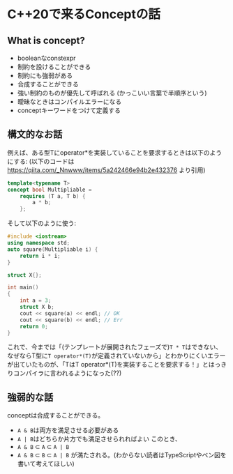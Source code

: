 # C++20で来るConceptの話
## What is concept?
* booleanなconstexpr
* 制約を設けることができる
* 制約にも強弱がある
* 合成することができる
* 強い制約のものが優先して呼ばれる (かっこいい言葉で半順序という)
* 曖昧なときはコンパイルエラーになる
* conceptキーワードをつけて定義する

## 構文的なお話
例えば、ある型Tにoperator*を実装していることを要求するときは以下のようにする:
(以下のコードは https://qiita.com/_Nnwww/items/5a242466e94b2e432376 より引用)

```cpp
template<typename T>
concept bool Multipliable =
    requires (T a, T b) {
        a * b;
    };
```

そして以下のように使う:
```cpp
#include <iostream>
using namespace std;
auto square(Multipliable i) {
    return i * i;
}

struct X{};

int main()
{
    int a = 3;
    struct X b;
    cout << square(a) << endl; // OK
    cout << square(b) << endl; // Err
    return 0;
}
```
これで、今までは「(テンプレートが展開されたフェーズで)`T * T`はできない、なぜならT型に`T operator*(T)`が定義されていないから」とわかりにくいエラーが出ていたものが、「TはT operator*(T)を実装することを要求する！」とはっきりコンパイラに言われるようになった(??)

## 強弱的な話
conceptは合成することができる。
* `A & B`は両方を満足させる必要がある
* `A | B`はどちらか片方でも満足させられればよい
このとき、
* `A & B` ⊂ `A` ⊂ `A | B`
* `A & B` ⊂ `B` ⊂ `A | B`
が満たされる。(わからない読者はTypeScriptやベン図を書いて考えてほしい)
